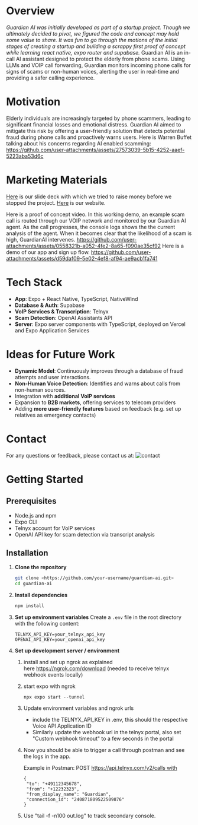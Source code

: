 # Overview
*Guardian AI was initially developed as part of a startup project. Though we ultimately decided to pivot, we figured the code and concept may hold some value to share. It was fun to go through the motions of the initial stages of creating a startup and building a scrappy first proof of concept while learning react native, expo router and supabase.*
Guardian AI is an in-call AI assistant designed to protect the elderly from phone scams. Using LLMs and VOIP call forwarding, Guardian monitors incoming phone calls for signs of scams or non-human voices, alerting the user in real-time and providing a safer calling experience.

# Motivation
Elderly individuals are increasingly targeted by phone scammers, leading to significant financial losses and emotional distress. Guardian AI aimed to mitigate this risk by offering a user-friendly solution that detects potential fraud during phone calls and proactively warns users.
Here is Warren Buffet talking about his concerns regarding AI enabled scamming:
https://github.com/user-attachments/assets/27573039-5b15-4252-aaef-5223aba53d6c

# Marketing Materials
[Here](https://www.storydoc.com/4d343fe70f8e5a4178ab2339e5508d0d/b2509dda-27f1-46e4-8678-d01ba70392f5/660796d569c9c1f409702a30) is our slide deck with which we tried to raise money before we stopped the project.
[Here](https://www.guardian-ai.io/) is our website.

Here is a proof of concept video. 
In this working demo, an example scam call is routed through our VOIP network and monitored by our Guardian AI agent. As the call progresses, the console logs shows the the current analysis of the agent. When it becomes clear that the likelihood of a scam is high, GuardianAI intervenes.
https://github.com/user-attachments/assets/0558321b-a052-4fe2-8a65-f090ae35cf92
Here is a demo of our app and sign up flow.
https://github.com/user-attachments/assets/d59daf09-5e02-4ef8-af94-ae9acb1fa741

# Tech Stack
- **App**: Expo + React Native, TypeScript, NativeWind
- **Database & Auth**: Supabase
- **VoIP Services & Transcription**: Telnyx
- **Scam Detection**: OpenAI Assistants API
- **Server**: Expo server components with TypeScript, deployed on Vercel and Expo Application Services

# Ideas for Future Work
- **Dynamic Model**: Continuously improves through a database of fraud attempts and user interactions.
- **Non-Human Voice Detection**: Identifies and warns about calls from non-human sources.
- Integration with **additional VoIP services**
- Expansion to **B2B markets**, offering services to telecom providers
- Adding **more user-friendly features** based on feedback (e.g. set up relatives as emergency contacts)

# Contact
For any questions or feedback, please contact us at:
![contact](https://github.com/user-attachments/assets/54a62be0-6981-44d5-ace0-0f6a43a82a92)

# Getting Started
## Prerequisites
- Node.js and npm
- Expo CLI
- Telnyx account for VoIP services
- OpenAI API key for scam detection via transcript analysis

## Installation
1. **Clone the repository**
    ```bash
    git clone <https://github.com/your-username/guardian-ai.git>
    cd guardian-ai
    ```
2. **Install dependencies**
    ```bash
    npm install
    ```
3. **Set up environment variables**
Create a `.env` file in the root directory with the following content:
    
    ```
    TELNYX_API_KEY=your_telnyx_api_key
    OPENAI_API_KEY=your_openai_api_key
    ```
    
4. **Set up development server / environment**
    1. install and set up ngrok as explained here https://ngrok.com/download (needed to receive telnyx webhook events locally)
    2. start expo with ngrok
        
        ```
        npx expo start --tunnel
        ```
        
    3. Update environment variables and ngrok urls
        - include the TELNYX_API_KEY in .env, this should the respective Voice API Application ID
        - Similarly update the webhook url in the telnyx portal, also set "Custom webhook timeout" to a few seconds in the portal
    4. Now you should be able to trigger a call through postman and see the logs in the app.
        
        Example in Postman: POST https://api.telnyx.com/v2/calls with
        
        ```
        {
         "to": "+49112345678",
         "from": "+12232323",
         "from_display_name": "Guardian",
         "connection_id": "240871809522509876"
        }
        ```
        
    5. Use "tail -f -n100 out.log" to track secondary console.
